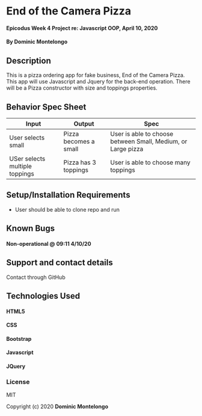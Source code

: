 #  End of the Camera Pizza

#### Epicodus Week 4 Project re: Javascript OOP, April 10, 2020

#### By Dominic Montelongo

## Description

This is a pizza ordering app for fake business, End of the Camera Pizza.  This app will use Javascript and Jquery for the back-end operation.  There will be a Pizza constructor with size and toppings properties.  

## Behavior Spec Sheet
| Input | Output | Spec|
|-------|--------|-----|
| User selects small | Pizza becomes a small | User is able to choose between Small, Medium, or Large pizza|
| USer selects multiple toppings | Pizza has 3 toppings | User is able to choose many toppings |


## Setup/Installation Requirements

* User should be able to clone repo and run

## Known Bugs

#### Non-operational @ 09:11 4/10/20

## Support and contact details

Contact through GitHub

## Technologies Used

#### HTML5
#### CSS
#### Bootstrap
#### Javascript
#### JQuery

### License

MIT

Copyright (c) 2020 **Dominic Montelongo**